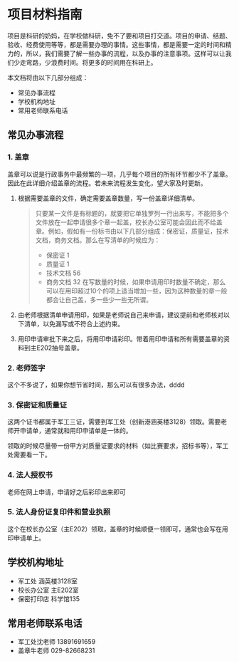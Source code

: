 # 项目材料指南

项目是科研的奶妈，在学校做科研，免不了要和项目打交道。项目的申请、结题、验收、经费使用等等，都是需要办理的事情。这些事情，都是需要一定的时间和精力的，所以，我们需要了解一些办事的流程，以及办事的注意事项。这样可以让我们少走弯路，少浪费时间。将更多的时间用在科研上。

本文档将由以下几部分组成：

- 常见办事流程
- 学校机构地址
- 常用老师联系电话

## 常见办事流程

### 1. 盖章

盖章可以说是行政事务中最频繁的一项，几乎每个项目的所有环节都少不了盖章。因此在此详细介绍盖章的流程。若未来流程发生变化，望大家及时更新。

1. 根据需要盖章的文件，确定需要盖章数量，写一份盖章详细清单。
   > 只要某一文件是有标题的，就要把它单独罗列一行出来写，不能把多个文件放在一起申请很多个章一起盖，校长办公室可能会因此而不给盖章。例如，假如有一份标书由以下几部分组成：保密证，质量证，技术文档，商务文档。那么在写清单的时候应为：
   > - 保密证 1
   > - 质量证 1
   > - 技术文档 56
   > - 商务文档 32
   > 在写数量的时候，如果申请用印时数量不确定，那么可以在用印超过10个的项上适当增加一些，因为这种数量的章一般都会让自己盖，多一些少一些无所谓。

2. 由老师根据清单申请用印，如果是老师说自己来申请，建议提前和老师核对以下清单，以免漏写或不符合上述约束。
3. 用印申请审批下来之后，将用印申请彩印。带着用印申请和所有需要盖章的资料到主E202抽号盖章。

### 2. 老师签字

这个不多说了，如果你想节省时间，那么可以有很多办法，dddd

### 3. 保密证和质量证

这两个证书都属于军工三证，需要到军工处（创新港涵英楼3128）领取。需要老师开申请单，通常就和用印申请单是一体的。

领取的时候尽量带一份甲方对质量证要求的材料（如比赛要求，招标书等），军工处需要看一下。

### 4. 法人授权书

老师在网上申请，申请好之后彩印出来即可

### 5. 法人身份证复印件和营业执照

这个在校长办公室（主E202）领取，盖章的时候顺便一领即可，通常也会写在用印申请单上。

## 学校机构地址

- 军工处        涵英楼3128室
- 校长办公室    主E202室
- 保密打印店    科学馆135

## 常用老师联系电话

- 军工处沈老师  13891691659
- 盖章牛老师    029-82668231
